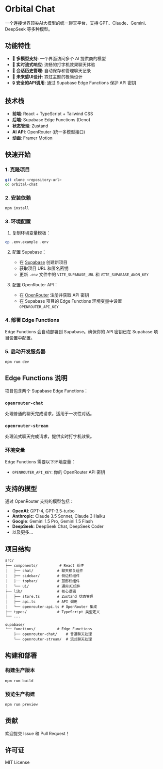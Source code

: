 # Orbital Chat

一个连接世界顶尖AI大模型的统一聊天平台，支持 GPT、Claude、Gemini、DeepSeek 等多种模型。

## 功能特性

- 🤖 **多模型支持**: 一个界面访问多个 AI 提供商的模型
- 🌊 **实时流式响应**: 流畅的打字机效果聊天体验
- 💾 **会话历史管理**: 自动保存和管理聊天记录
- 🎨 **未来感UI设计**: 霓虹主题的极简设计
- 🔒 **安全的API调用**: 通过 Supabase Edge Functions 保护 API 密钥

## 技术栈

- **前端**: React + TypeScript + Tailwind CSS
- **后端**: Supabase Edge Functions (Deno)
- **状态管理**: Zustand
- **AI API**: OpenRouter (统一多模型接口)
- **动画**: Framer Motion

## 快速开始

### 1. 克隆项目

```bash
git clone <repository-url>
cd orbital-chat
```

### 2. 安装依赖

```bash
npm install
```

### 3. 环境配置

1. 复制环境变量模板：
```bash
cp .env.example .env
```

2. 配置 Supabase：
   - 在 [Supabase](https://supabase.com) 创建新项目
   - 获取项目 URL 和匿名密钥
   - 更新 `.env` 文件中的 `VITE_SUPABASE_URL` 和 `VITE_SUPABASE_ANON_KEY`

3. 配置 OpenRouter API：
   - 在 [OpenRouter](https://openrouter.ai) 注册并获取 API 密钥
   - 在 Supabase 项目的 Edge Functions 环境变量中设置 `OPENROUTER_API_KEY`

### 4. 部署 Edge Functions

Edge Functions 会自动部署到 Supabase。确保你的 API 密钥已在 Supabase 项目设置中配置。

### 5. 启动开发服务器

```bash
npm run dev
```

## Edge Functions 说明

项目包含两个 Supabase Edge Functions：

### `openrouter-chat`
处理普通的聊天完成请求，适用于一次性对话。

### `openrouter-stream`  
处理流式聊天完成请求，提供实时打字机效果。

### 环境变量

Edge Functions 需要以下环境变量：
- `OPENROUTER_API_KEY`: 你的 OpenRouter API 密钥

## 支持的模型

通过 OpenRouter 支持的模型包括：
- **OpenAI**: GPT-4, GPT-3.5-turbo
- **Anthropic**: Claude 3.5 Sonnet, Claude 3 Haiku
- **Google**: Gemini 1.5 Pro, Gemini 1.5 Flash
- **DeepSeek**: DeepSeek Chat, DeepSeek Coder
- 以及更多...

## 项目结构

```
src/
├── components/          # React 组件
│   ├── chat/           # 聊天相关组件
│   ├── sidebar/        # 侧边栏组件  
│   ├── topbar/         # 顶部栏组件
│   └── ui/             # 通用UI组件
├── lib/                # 核心逻辑
│   ├── store.ts        # Zustand 状态管理
│   ├── api.ts          # API 调用
│   └── openrouter-api.ts # OpenRouter 集成
├── types/              # TypeScript 类型定义
└── ...

supabase/
└── functions/          # Edge Functions
    ├── openrouter-chat/    # 普通聊天处理
    └── openrouter-stream/  # 流式聊天处理
```

## 构建和部署

### 构建生产版本

```bash
npm run build
```

### 预览生产构建

```bash
npm run preview
```

## 贡献

欢迎提交 Issue 和 Pull Request！

## 许可证

MIT License